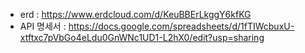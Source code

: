 - erd        : https://www.erdcloud.com/d/KeuBBErLkggY6kfKG
- API 명세서 : https://docs.google.com/spreadsheets/d/1fTIWcbuxU-xtftxc7pVbGo4eLdu0GnWNc1UD1-L2hX0/edit?usp=sharing


